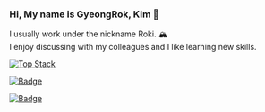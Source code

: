 ### Hi, My name is GyeongRok, Kim 👋
I usually work under the nickname Roki. 🏔 <br/>
I enjoy discussing with my colleagues and I like learning new skills.

[![Top Stack](https://widget.realdeveloper.pro/api/top?stack=Kotlin,Java,Spring)](https://github.com/Rok93)

[![Badge](https://widget.realdeveloper.pro/api/badge?title=Language_And_Framework&badges=Java,Spring,Kotlin,JavaScript,Vaadin)](https://github.com/kijepark)

[![Badge](https://widget.realdeveloper.pro/api/badge?title=Database&badges=Git,GitHub,MySQL,PostgreSQL,OracleDB,Docker,Redis,Amazon-EC2)](https://github.com/kijepark)
